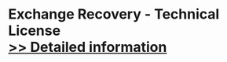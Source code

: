 # Exchange Recovery - Technical License<br />[>> Detailed information](https://secure.shareit.com/shareit/product.html?productid=300789922&affiliateid=200057808)